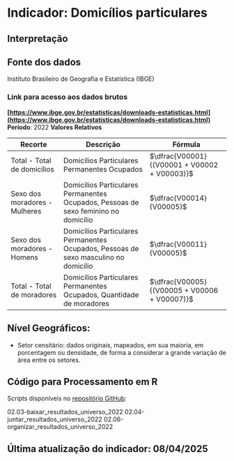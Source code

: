 # Indicador: Domicílios particulares

## Interpretação


## Fonte dos dados
Instituto Brasileiro de Geografia e Estatística (IBGE)

### Link para acesso aos dados brutos
**[https://www.ibge.gov.br/estatisticas/downloads-estatisticas.html](https://www.ibge.gov.br/estatisticas/downloads-estatisticas.html)**
**Período**: 2022
**Valores Relativos**

|Recorte|Descrição  |Fórmula
|--|--|--|
|Total - Total de domicílios|Domicílios Particulares Permanentes Ocupados|$\dfrac{V00001}{(V00001 + V00002 + V00003)}$|
|Sexo dos moradores - Mulheres|Domicílios Particulares Permanentes Ocupados, Pessoas de sexo feminino no domicílio|$\dfrac{V00014}{V00005}$|
|Sexo dos moradores - Homens|Domicílios Particulares Permanentes Ocupados, Pessoas de sexo masculino no domicílio|$\dfrac{V00011}{V00005}$|
|Total - Total de moradores|Domicílios Particulares Permanentes Ocupados, Quantidade de moradores|$\dfrac{V00005}{(V00005 + V00006 + V00007)}$|


## Nível Geográficos:

 - Setor censitário: dados originais, mapeados, em sua maioria, em porcentagem ou densidade, de forma a considerar a grande variação de área entre os setores.

## Código para Processamento em R
Scripts disponíveis no [repositório GitHub](https://github.com/cem-usp/georedus):

02.03-baixar_resultados_universo_2022
02.04-juntar_resultados_universo_2022
02.06-organizar_resultados_universo_2022

## Última atualização do indicador: 08/04/2025
